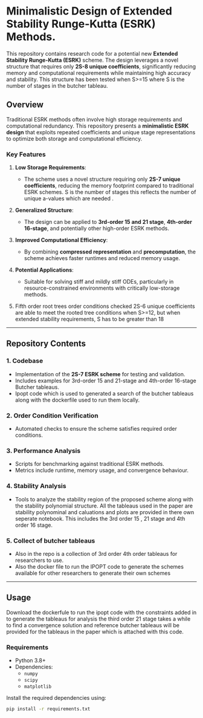 # Minimalistic Design of Extended Stability Runge-Kutta (ESRK) Methods.

This repository contains research code for a potential new **Extended Stability Runge-Kutta (ESRK)** scheme. The design leverages a novel structure that requires only **2S-8 unique coefficients**, significantly reducing memory and computational requirements while maintaining high accuracy and stability. This structure has been tested when S>=15 where S is the number of stages in the butcher tableau.

## Overview

Traditional ESRK methods often involve high storage requirements and computational redundancy. This repository presents a **minimalistic ESRK design** that exploits repeated coefficients and unique stage representations to optimize both storage and computational efficiency.

### Key Features

1. **Low Storage Requirements**:
   - The scheme uses a novel structure requiring only **2S-7 unique coefficients**, reducing the memory footprint compared to traditional ESRK schemes. S is the number of stages this reflects the number of unique a-values which are needed 
.

3. **Generalized Structure**:
   - The design can be applied to **3rd-order 15 and 21 stage**, **4th-order 16-stage**, and potentially other high-order ESRK methods.

4. **Improved Computational Efficiency**:
   - By combining **compressed representation** and **precomputation**, the scheme achieves faster runtimes and reduced memory usage.

5. **Potential Applications**:
   - Suitable for solving stiff and mildly stiff ODEs, particularly in resource-constrained environments with critically low-storage methods.

6. Fifth order root trees order conditions checked 2S-6 unique coefficients are able to meet the rooted tree conditions when S>=12, but when extended stability requirements, S has to be greater than 18 

---

## Repository Contents

### 1. **Codebase**
   - Implementation of the **2S-7 ESRK scheme** for testing and validation.
   - Includes examples for 3rd-order 15 and 21-stage and 4th-order 16-stage Butcher tableaus.
   - Ipopt code which is used to generated a search of the butcher tableaus along with the dockerfile used to run them locally.

### 2. **Order Condition Verification**
   - Automated checks to ensure the scheme satisfies required order conditions.

### 3. **Performance Analysis**
   - Scripts for benchmarking against traditional ESRK methods.
   - Metrics include runtime, memory usage, and convergence behaviour.

### 4. **Stability Analysis**
   - Tools to analyze the stability region of the proposed scheme along with the stability polynomial structure. All the tableaus used in the paper are stability polynominal and caluations and plots are provided in there own seperate notebook. This includes the 3rd order 15 , 21 stage and 4th order 16 stage.
### 5. **Collect of butcher tableaus**
   -  Also in the repo is a collection of 3rd order 4th order tableaus for researchers to use.
   -  Also the docker file to run the IPOPT code to generate the schemes available for other researchers to generate their own schemes  
     

---

## Usage
Download the dockerfule to run the ipopt code with the constraints added in to generate the tableaus for analysis the third order 21 stage takes a while to find a convergence solution and reference butcher tableaus will be provided for the tableaus in the paper which is attached with this code. 

### Requirements
- Python 3.8+
- Dependencies:
  - `numpy`
  - `scipy`
  - `matplotlib`

Install the required dependencies using:
```bash
pip install -r requirements.txt
